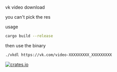vk video download

you can't pick the res

usage
```bash
cargo build --release
```
then use the binary
```bash
./vkdl https://vk.com/video-XXXXXXXXX_XXXXXXXXX
```

[<img alt="crates.io" src="https://img.shields.io/badge/crates.io-v0.1.0-brightgreen?style=flat-square">](https://crates.io/crates/vkdl)
